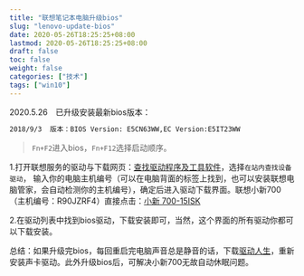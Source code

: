 ```yaml
---
title: "联想笔记本电脑升级bios"
slug: "lenovo-update-bios"
date: 2020-05-26T18:25:25+08:00
lastmod: 2020-05-26T18:25:25+08:00
draft: false
toc: false
weight: false
categories: ["技术"]
tags: ["win10"]
---
```


 2020.5.26　已升级安装最新bios版本：

```bash
2018/9/3  版本：BIOS Version: E5CN63WW,EC Version:E5IT23WW
```

> `Fn+F2`进入bios，`Fn+F12`选择启动顺序。

1.打开联想服务的驱动与下载网页：[查找驱动程序及工具软件](https://newsupport.lenovo.com.cn/driveDownloads_index.html)，选择`在站内查找设备驱动`， 输入你的电脑主机编号（可以在电脑背面的标签上找到，也可以安装联想电脑管家，会自动检测你的主机编号），确定后进入驱动下载界面。联想小新700（主机编号：R90JZRF4）直接点击：[小新 700-15ISK](https://newsupport.lenovo.com.cn/driveList.html?fromsource=driveList&selname=r90jzrf4)

2.在驱动列表中找到bios驱动，下载安装即可，当然，这个界面的所有驱动你都可以下载安装。

总结：如果升级完bios，每回重启完电脑声音总是静音的话，下载[驱动人生](https://www.160.com/)，重新安装声卡驱动。此外升级bios后，可解决小新700无故自动休眠问题。

